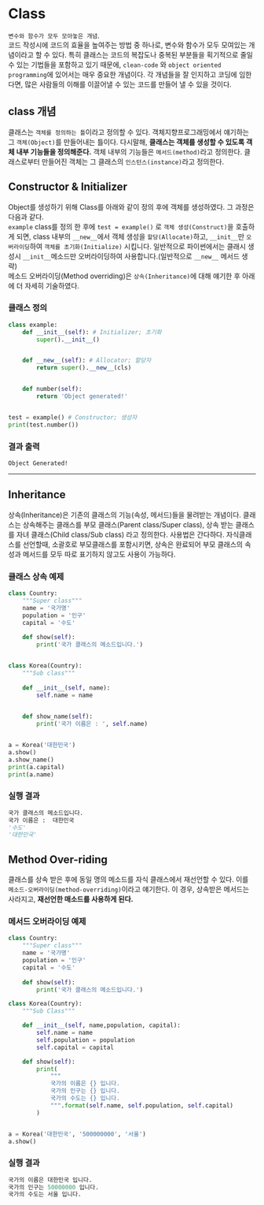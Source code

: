 # Class
`변수와 함수가 모두 모아놓은 개념`.  
코드 작성시에 코드의 효율을 높여주는 방법 중 하나로, 변수와 함수가 모두 모여있는 개념이라고 할 수 있다. 특히 클래스는 코드의 복잡도나 중복된 부분들을 획기적으로 줄일 수 있는 기법들을 포함하고 있기 때문에, `clean-code` 와 `object oriented programming`에 있어서는 매우 중요한 개념이다. 각 개념들을 잘 인지하고 코딩에 임한다면, 많은 사람들의 이해를 이끌어낼 수 있는 코드를 만들어 낼 수 있을 것이다.  


## class 개념
클래스는 `객체를 정의하는 틀`이라고 정의할 수 있다. 객체지향프로그래밍에서 얘기하는 그 `객체(Object)`를 만들어내는 틀이다. 다시말해, __클래스는 객체를 생성할 수 있도록 객체 내부 기능들을 정의해준다.__ 객체 내부의 기능들은 `메서드(method)`라고 정의한다. 클래스로부터 만들어진 객체는 그 클래스의 `인스턴스(instance)`라고 정의한다.

## Constructor & Initializer
Object를 생성하기 위해 Class를 아래와 같이 정의 후에 객체를 생성하였다. 그 과정은 다음과 같다.  
`example` class를 정의 한 후에 `test = example()` 로 `객체 생성(Construct)`을 호출하게 되면, class 내부의 `__new__`에서 객체 생성을 `할당(Allocate)`하고, `__init__`만 `오버라이딩`하여 `객체를 초기화(Initialize)` 시킵니다. 일반적으로 파이썬에서는 클래시 생성시 `__init__`메소드만 오버라이딩하여 사용합니다.(일반적으로 `__new__` 메서드 생략)  
메소드 오버라이딩(Method overriding)은 `상속(Inheritance)`에 대해 얘기한 후 아래에 더 자세히 기술하였다.
### 클래스 정의
```python
class example:
    def __init__(self): # Initializer; 초기화
        super().__init__()


    def __new__(self): # Allocator; 할당자
        return super().__new__(cls)


    def number(self):
        return 'Object generated!'


test = example() # Constructor; 생성자
print(test.number())
```
### 결과 출력
```
Object Generated!
```
---

## Inheritance
상속(Inheritance)은 기존의 클래스의 기능(속성, 메서드)들을 물려받는 개념이다. 클래스는 상속해주는 클래스를 부모 클래스(Parent class/Super class), 상속 받는 클래스를 자녀 클래스(Child class/Sub class) 라고 정의한다. 사용법은 간다하다. 자식클래스를 선언할때, 소괄호로 부모클래스를 포함시키면, 상속은 완료되어 부모 클래스의 속성과 메서드를 모두 따로 표기하지 않고도 사용이 가능하다.

### 클래스 상속 예제
```python
class Country:
    """Super class"""
    name = '국가명'
    population = '인구'
    capital = '수도'
    
    def show(self):
        print('국가 클래스의 메소드입니다.')


class Korea(Country):
    """Sub class"""
    
    def __init__(self, name):
        self.name = name
    

    def show_name(self):
        print('국가 이름은 : ', self.name)


a = Korea('대한민국')
a.show()
a.show_name()
print(a.capital)
print(a.name)
```
### 실행 결과
```python
국가 클래스의 메소드입니다.
국가 이름은 :  대한민국
'수도'
'대한민국'
```

## Method Over-riding
클래스를 상속 받은 후에 동일 명의 메소드를 자식 클래스에서 재선언할 수 있다. 이를 `메소드-오버라이딩(method-overriding)`이라고 얘기한다. 이 경우, 상속받은 메서드는 사라지고, **재선언한 매소드를 사용하게 된다.**
### 메서드 오버라이딩 예제
```python
class Country:
    """Super class"""
    name = '국가명'
    population = '인구'
    capital = '수도'
    
    def show(self):
        print('국가 클래스의 메소드입니다.')

class Korea(Country):
    """Sub Class"""

    def __init__(self, name,population, capital):
        self.name = name
        self.population = population
        self.capital = capital

    def show(self):
        print(
            """
            국가의 이름은 {} 입니다.
            국가의 인구는 {} 입니다.
            국가의 수도는 {} 입니다.
            """.format(self.name, self.population, self.capital)
        )


a = Korea('대한민국', '500000000', '서울')
a.show()
```

### 실행 결과
```python
국가의 이름은 대한민국 입니다.
국가의 인구는 50000000 입니다.
국가의 수도는 서울 입니다.
```